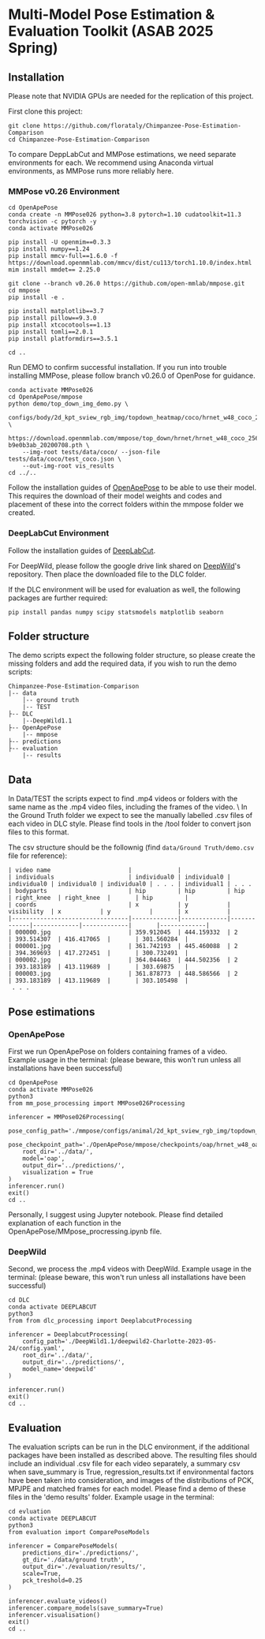 # Multi-Model Pose Estimation & Evaluation Toolkit (ASAB 2025 Spring)

## Installation

Please note that NVIDIA GPUs are needed for the replication of this project.

First clone this project:
```
git clone https://github.com/florataly/Chimpanzee-Pose-Estimation-Comparison
cd Chimpanzee-Pose-Estimation-Comparison
```

To compare DeppLabCut and MMPose estimations, we need separate environments for each. We recommend using Anaconda virtual environments, as MMPose runs more reliably here.

### MMPose v0.26 Environment

```
cd OpenApePose
conda create -n MMPose026 python=3.8 pytorch=1.10 cudatoolkit=11.3 torchvision -c pytorch -y
conda activate MMPose026

pip install -U openmim==0.3.3
pip install numpy==1.24
pip install mmcv-full==1.6.0 -f https://download.openmmlab.com/mmcv/dist/cu113/torch1.10.0/index.html
mim install mmdet== 2.25.0

git clone --branch v0.26.0 https://github.com/open-mmlab/mmpose.git 
cd mmpose
pip install -e .

pip install matplotlib==3.7
pip install pillow==9.3.0
pip install xtcocotools==1.13
pip install tomli==2.0.1
pip install platformdirs==3.5.1

cd ..
```

Run DEMO to confirm successful installation. If you run into trouble installing MMPose, please follow branch v0.26.0 of OpenPose for guidance.
```
conda activate MMPose026
cd OpenApePose/mmpose
python demo/top_down_img_demo.py \ 
    configs/body/2d_kpt_sview_rgb_img/topdown_heatmap/coco/hrnet_w48_coco_256x192.py \ 
    https://download.openmmlab.com/mmpose/top_down/hrnet/hrnet_w48_coco_256x192-b9e0b3ab_20200708.pth \ 
    --img-root tests/data/coco/ --json-file tests/data/coco/test_coco.json \ 
    --out-img-root vis_results
cd ../..
```

Follow the installation guides of [OpenApePose](https://github.com/desai-nisarg/OpenApePose) to be able to use their model. This requires the download of their model weights and codes and placement of these into the correct folders within the mmpose folder we created.

### DeepLabCut Environment
Follow the installation guides of [DeepLabCut](https://deeplabcut.github.io/DeepLabCut/docs/installation.html).

For DeepWild, please follow the google drive link shared on [DeepWild](https://github.com/Wild-Minds/DeepWild)'s repository. Then place the downloaded file to the DLC folder.

If the DLC environment will be used for evaluation as well, the following packages are further required:
```
pip install pandas numpy scipy statsmodels matplotlib seaborn
```

## Folder structure
The demo scripts expect the following folder structure, so please create the missing folders and add the required data, if you wish to run the demo scripts:
```
Chimpanzee-Pose-Estimation-Comparison
|-- data
    │-- ground truth
    |-- TEST
├-- DLC
    |--DeepWild1.1
├-- OpenApePose
    |-- mmpose
├-- predictions
├-- evaluation
    |-- results
```

## Data
In Data/TEST the scripts expect to find .mp4 videos or folders with the same name as the .mp4 video files, including the frames of the video. \\
In the Ground Truth folder we expect to see the manually labelled .csv files of each video in DLC style. Please find tools in the /tool folder to convert json files to this format.

The csv structure should be the follownig (find `data/Ground Truth/demo.csv` file for reference):
```
| video name                      |             |
| individuals                     | individual0 | individual0 | individual0 | individual0 | individual0 | . . . | individual1 | . . .
| bodyparts                       | hip         | hip         | hip         | right_knee  | right_knee  |       | hip         |
| coords                          | x           | y           | visibility  | x           | y           |       | x           | 
|---------------------------------|-------------|-------------|-------------|-------------|-------------|       |-------------| 
| 000000.jpg                      | 359.912045  | 444.159332  | 2           | 393.514307  | 416.417065  |       | 301.560284  |
| 000001.jpg                      | 361.742193  | 445.460088  | 2           | 394.369693  | 417.272451  |       | 300.732491  |
| 000002.jpg                      | 364.044463  | 444.502356  | 2           | 393.183189  | 413.119689  |       | 303.69875   |
| 000003.jpg                      | 361.878773  | 448.586566  | 2           | 393.183189  | 413.119689  |       | 303.105498  |
 . . .
```

 ## Pose estimations

### OpenApePose
 First we run OpenApePose on folders containing frames of a video. Example usage in the terminal:
 (please beware, this won't run unless all installations have been successful)
```
cd OpenApePose
conda activate MMPose026
python3
from mm_pose_processing import MMPose026Processing

inferencer = MMPose026Processing(
    pose_config_path='./mmpose/configs/animal/2d_kpt_sview_rgb_img/topdown_heatmap/macaque/hrnet_w48_oap_256x192_full.py',
    pose_checkpoint_path='./OpenApePose/mmpose/checkpoints/oap/hrnet_w48_oap_256x192_full.pth',
    root_dir='../data/',
    model='oap',
    output_dir='../predictions/',
    visualization = True
)
inferencer.run()
exit()
cd ..
```
Personally, I suggest using Jupyter notebook. Please find detailed explanation of each function in the OpenApePose/MMpose_procressing.ipynb file.

### DeepWild
Second, we process the .mp4 videos with DeepWild. Example usage in the terminal:
(please beware, this won't run unless all installations have been successful)
```
cd DLC
conda activate DEEPLABCUT
python3
from from dlc_processing import DeeplabcutProcessing

inferencer = DeeplabcutProcessing(
    config_path='./DeepWild1.1/deepwild2-Charlotte-2023-05-24/config.yaml',
    root_dir='../data/',
    output_dir='../predictions/',
    model_name='deepwild'
)

inferencer.run()
exit()
cd ..
```

## Evaluation
The evaluation scripts can be run in the DLC environment, if the additional packages have been installed as described above. The resulting files should include an individual .csv file for each video separately, a summary csv when save_summary is True, regression_results.txt if environmental factors have been taken into consideration, and images of the distributions of PCK, MPJPE and matched frames for each model. Please find a demo of these files in the 'demo results' folder.
Example usage in the terminal:
```
cd evluation
conda activate DEEPLABCUT
python3
from evaluation import ComparePoseModels

inferencer = ComparePoseModels(
    predictions_dir='./predictions/',
    gt_dir='./data/ground truth',
    output_dir='./evaluation/results/',
    scale=True,
    pck_treshold=0.25
)

inferencer.evaluate_videos()
inferencer.compare_models(save_summary=True)
inferencer.visualisation()
exit()
cd ..
```

